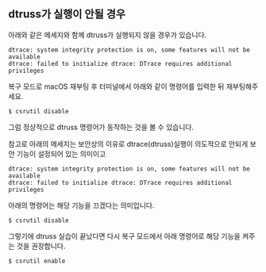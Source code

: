 ## dtruss가 실행이 안될 경우

아래와 같은 메세지와 함께 dtruss가 실행되지 않을 경우가 있습니다.

```
dtrace: system integrity protection is on, some features will not be available
dtrace: failed to initialize dtrace: DTrace requires additional privileges
```

복구 모드로 macOS 재부팅 후 터미널에서 아래와 같이 명령어를 입력한 뒤 재부팅해주세요.

```
$ csrutil disable
```

그럼 정상적으로 dtruss 명령어가 동작하는 것을 볼 수 있습니다.

참고로 아래의 메세지는 보안상의 이유로 dtrace(dtruss)실행이 의도적으로 안되게 보안 기능이 설정되어 있는 의미이고

```
dtrace: system integrity protection is on, some features will not be available
dtrace: failed to initialize dtrace: DTrace requires additional privileges
```

아래의 명령어는 해당 기능을 끄겠다는 의미입니다. 

```
$ csrutil disable
```

그렇기에 dtruss 실습이 끝났다면 다시 복구 모드에서 아래 명령어로 해당 기능을 켜주는 것을 권장합니다.

```
$ csrutil enable
```
